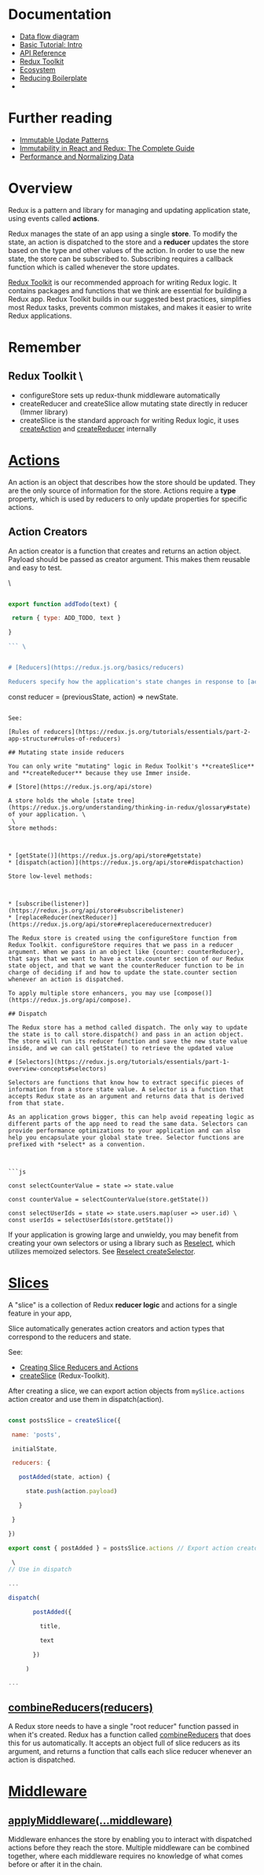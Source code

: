 
# Documentation



* [Data flow diagram](https://d33wubrfki0l68.cloudfront.net/01cc198232551a7e180f4e9e327b5ab22d9d14e7/d7584/img/tutorials/essentials/reduxdataflowdiagram.gif)
* [Basic Tutorial: Intro](https://redux.js.org/basics/basic-tutorial)
* [API Reference](https://redux.js.org/api/api-reference)
* [Redux Toolkit](https://redux-toolkit.js.org)
* [Ecosystem](https://redux.js.org/introduction/ecosystem)
* [Reducing Boilerplate](https://redux.js.org/recipes/reducing-boilerplate)
* 

# Further reading



* [Immutable Update Patterns](https://redux.js.org/recipes/structuring-reducers/immutable-update-patterns)
* [Immutability in React and Redux: The Complete Guide](https://daveceddia.com/react-redux-immutability-guide/)	
* [Performance and Normalizing Data](https://redux.js.org/tutorials/essentials/part-6-performance-normalization)

# Overview

Redux is a pattern and library for managing and updating application state, using events called **actions**. 

Redux manages the state of an app using a single **store**. To modify the state, an action is dispatched to the store and a **reducer** updates the store based on the type and other values of the action. In order to use the new state, the store can be subscribed to. Subscribing requires a callback function which is called whenever the store updates.

[Redux Toolkit](https://redux-toolkit.js.org/) is our recommended approach for writing Redux logic. It contains packages and functions that we think are essential for building a Redux app. Redux Toolkit builds in our suggested best practices, simplifies most Redux tasks, prevents common mistakes, and makes it easier to write Redux applications.

# Remember 

## Redux Toolkit \




* configureStore sets up redux-thunk middleware automatically
* createReducer and createSlice allow mutating state directly in reducer (Immer library)
* createSlice is the standard approach for writing Redux logic, it uses [createAction](https://redux-toolkit.js.org/api/createAction) and [createReducer](https://redux-toolkit.js.org/api/createReducer) internally

# [Actions](https://redux.js.org/basics/actions)

An action is an object that describes how the store should be updated. They are the only source of information for the store. Actions require a **type** property, which is used by reducers to only update properties for specific actions.

## Action Creators

An action creator is a function that creates and returns an action object. Payload should be passed as creator argument. This makes them reusable and easy to test.

 \
```js

export function addTodo(text) {

 return { type: ADD_TODO, text }

}

``` \


# [Reducers](https://redux.js.org/basics/reducers)

Reducers specify how the application's state changes in response to [actions](https://redux.js.org/basics/actions) sent to the store. A reducer takes two arguments, the current state and the action that has been dispatched. The current state is manipulated and returns a new state based on the action.

```

const reducer = (previousState, action) => newState.

```

See: 

[Rules of reducers](https://redux.js.org/tutorials/essentials/part-2-app-structure#rules-of-reducers)

## Mutating state inside reducers

You can only write "mutating" logic in Redux Toolkit's **createSlice** and **createReducer** because they use Immer inside.

# [Store](https://redux.js.org/api/store)

A store holds the whole [state tree](https://redux.js.org/understanding/thinking-in-redux/glossary#state) of your application. \
 \
Store methods:



* [getState()](https://redux.js.org/api/store#getstate)
* [dispatch(action)](https://redux.js.org/api/store#dispatchaction)

Store low-level methods:



* [subscribe(listener)](https://redux.js.org/api/store#subscribelistener)
* [replaceReducer(nextReducer)](https://redux.js.org/api/store#replacereducernextreducer)

The Redux store is created using the configureStore function from Redux Toolkit. configureStore requires that we pass in a reducer argument. When we pass in an object like {counter: counterReducer}, that says that we want to have a state.counter section of our Redux state object, and that we want the counterReducer function to be in charge of deciding if and how to update the state.counter section whenever an action is dispatched.

To apply multiple store enhancers, you may use [compose()](https://redux.js.org/api/compose).

## Dispatch

The Redux store has a method called dispatch. The only way to update the state is to call store.dispatch() and pass in an action object. The store will run its reducer function and save the new state value inside, and we can call getState() to retrieve the updated value

# [Selectors](https://redux.js.org/tutorials/essentials/part-1-overview-concepts#selectors)

Selectors are functions that know how to extract specific pieces of information from a store state value. A selector is a function that accepts Redux state as an argument and returns data that is derived from that state.

As an application grows bigger, this can help avoid repeating logic as different parts of the app need to read the same data. Selectors can provide performance optimizations to your application and can also help you encapsulate your global state tree. Selector functions are prefixed with *select* as a convention.

	

```js

const selectCounterValue = state => state.value

const counterValue = selectCounterValue(store.getState())

const selectUserIds = state => state.users.map(user => user.id) \
const userIds = selectUserIds(store.getState())

```

If your application is growing large and unwieldy, you may benefit from creating your own selectors or using a library such as [Reselect](https://github.com/reduxjs/reselect), which utilizes memoized selectors. See [Reselect createSelector](https://redux-toolkit.js.org/api/createSelector).

# [Slices](https://redux.js.org/tutorials/essentials/part-2-app-structure#redux-slices)

A "slice" is a collection of Redux **reducer logic** and actions for a single feature in your app,

Slice automatically generates action creators and action types that correspond to the reducers and state.

See:



* [Creating Slice Reducers and Actions](https://redux.js.org/tutorials/essentials/part-2-app-structure#creating-slice-reducers-and-actions)
* [createSlice](https://redux-toolkit.js.org/api/createSlice) (Redux-Toolkit).

After creating a slice, we can export action objects from `mySlice.actions` action creator and use them in dispatch(action).

```js

const postsSlice = createSlice({

 name: 'posts',

 initialState,

 reducers: {

   postAdded(state, action) {

     state.push(action.payload)

   }

 }

})

export const { postAdded } = postsSlice.actions // Export action creator

 \
// Use in dispatch

...

dispatch(

       postAdded({

         title,

         text

       })

     )

...

```

## [combineReducers(reducers)](https://redux.js.org/api/combinereducers)

A Redux store needs to have a single "root reducer" function passed in when it's created. Redux has a function called [combineReducers](https://redux.js.org/api/combinereducers) that does this for us automatically. It accepts an object full of slice reducers as its argument, and returns a function that calls each slice reducer whenever an action is dispatched. 

# [Middleware](https://redux.js.org/advanced/middleware)

## [applyMiddleware(...middleware)](https://redux.js.org/api/applymiddleware)

Middleware enhances the store by enabling you to interact with dispatched actions before they reach the store. Multiple middleware can be combined together, where each middleware requires no knowledge of what comes before or after it in the chain.

